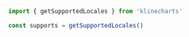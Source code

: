 ```typescript
import { getSupportedLocales } from 'klinecharts'

const supports = getSupportedLocales()
```